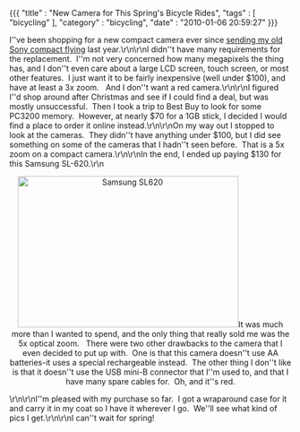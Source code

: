 {{{ "title" : "New Camera for This Spring's Bicycle Rides", "tags" : [ "bicycling" ], "category" : "bicycling", "date" : "2010-01-06 20:59:27" }}}

I''ve been shopping for a new compact camera ever since <a href="http://mark-ott.info/blog/?p=141" target="_self">sending my old Sony compact flying</a> last year.\r\n\r\nI didn''t have many requirements for the replacement.  I''m not very concerned how many megapixels the thing has, and I don''t even care about a large LCD screen, touch screen, or most other features.  I just want it to be fairly inexpensive (well under $100), and have at least a 3x zoom.   And I don''t want a red camera.\r\n\r\nI figured I''d shop around after Christmas and see if I could find a deal, but was mostly unsuccessful.  Then I took a trip to Best Buy to look for some PC3200 memory.  However, at nearly $70 for a 1GB stick, I decided I would find a place to order it online instead.\r\n\r\nOn my way out I stopped to look at the cameras.  They didn''t have anything under $100, but I did see something on some of the cameras that I hadn''t seen before.  That is a 5x zoom on a compact camera.\r\n\r\nIn the end, I ended up paying $130 for this Samsung SL-620.\r\n<p style="text-align: center;"><a href="http://mark-ott.info/blog/wp-content/uploads/2010/01/red-camera.jpg"><img class="aligncenter size-full wp-image-231" title="Samsung SL620" src="http://mark-ott.info/blog/wp-content/uploads/2010/01/red-camera.jpg" alt="Samsung SL620" width="394" height="270" /></a>It was much more than I wanted to spend, and the only thing that really sold me was the 5x optical zoom.   There were two other drawbacks to the camera that I even decided to put up with.  One is that this camera doesn''t use AA batteries-it uses a special rechargeable instead.  The other thing I don''t like is that it doesn''t use the USB mini-B connector that I''m used to, and that I have many spare cables for.  Oh, and it''s red.</p>\r\n\r\nI''m pleased with my purchase so far.  I got a wraparound case for it and carry it in my coat so I have it wherever I go.  We''ll see what kind of pics I get.\r\n\r\nI can''t wait for spring!